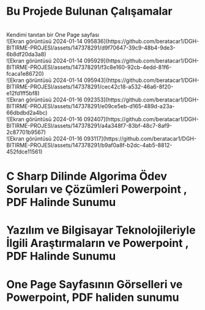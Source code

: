 # Bu Projede Bulunan Çalışamalar
<br/>
 Kendimi tanıtan bir One Page sayfası
<br/>
![Ekran görüntüsü 2024-01-14 095836](https://github.com/beratacar1/DGH-BITIRME-PROJESI/assets/147378291/d9f70647-39c9-48b4-9de3-6b8df20da3a8) <br/>
![Ekran görüntüsü 2024-01-14 095929](https://github.com/beratacar1/DGH-BITIRME-PROJESI/assets/147378291/f3c8e160-92cb-4edd-81f6-fcaca1e86720) <br/>
![Ekran görüntüsü 2024-01-14 095943](https://github.com/beratacar1/DGH-BITIRME-PROJESI/assets/147378291/cec42c18-a532-46a6-8f20-e12fd1ff5bf8) <br/>
![Ekran görüntüsü 2024-01-16 092353](https://github.com/beratacar1/DGH-BITIRME-PROJESI/assets/147378291/e09ce5eb-d165-489d-a23a-66dbdbd2a4bc)<br/>
![Ekran görüntüsü 2024-01-16 092407](https://github.com/beratacar1/DGH-BITIRME-PROJESI/assets/147378291/a4a348f7-83bf-48c7-8af9-2c87701b9567) <br/>
![Ekran görüntüsü 2024-01-16 093117](https://github.com/beratacar1/DGH-BITIRME-PROJESI/assets/147378291/b9af0a8f-b2dc-4ab5-8812-452fdce11561) <br/>

# C Sharp Dilinde Algorima Ödev Soruları ve Çözümleri  Powerpoint , PDF Halinde Sunumu<br/>

# Yazılım ve Bilgisayar Teknolojileriyle İlgili Araştırmaların ve Powerpoint , PDF Halinde Sunumu <br/>

# One Page Sayfasının Görselleri ve Powerpoint, PDF haliden sunumu<br/>




